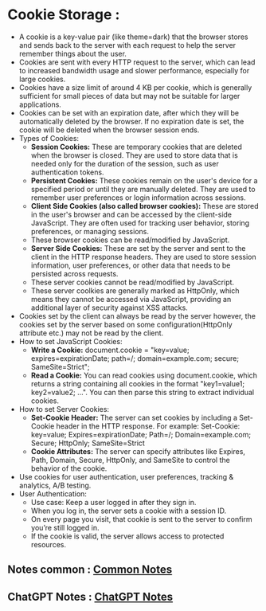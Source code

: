 <h1>Cookie Storage :</h1>
<ul>
  <li>
    A cookie is a key-value pair (like theme=dark) that the browser stores and sends back to the server with each request to help the server remember things about the user.
  </li>
  <li>
    Cookies are sent with every HTTP request to the server, which can lead to increased bandwidth usage and slower performance, especially for large cookies.
  </li>
  <li>
    Cookies have a size limit of around 4 KB per cookie, which is generally sufficient for small pieces of data but may not be suitable for larger applications.
  </li>
  <li>
    Cookies can be set with an expiration date, after which they will be automatically deleted by the browser. If no expiration date is set, the cookie will be deleted when the browser session ends.
  </li>
  <li>
    Types of Cookies: 
    <ul>
      <li>
        <strong>Session Cookies:</strong> These are temporary cookies that are deleted when the browser is closed. They are used to store data that is needed only for the duration of the session, such as user authentication tokens.
      </li>
      <li>
        <strong>Persistent Cookies:</strong> These cookies remain on the user's device for a specified period or until they are manually deleted. They are used to remember user preferences or login information across sessions.
      </li>
      <li>
        <strong>Client Side Cookies (also called browser cookies):</strong> These are stored in the user's browser and can be accessed by the client-side JavaScript. They are often used for tracking user behavior, storing preferences, or managing sessions.
      </li>
      <li>
        These browser cookies can be read/modified by JavaScript.
      </li>
      <li>
        <strong>Server Side Cookies:</strong> These are set by the server and sent to the client in the HTTP response headers. They are used to store session information, user preferences, or other data that needs to be persisted across requests.
      </li>
      <li>
        These server cookies cannot be read/modified by JavaScript.
      </li>
      <li>
        These server coolkies are generally marked as HttpOnly, which means they cannot be accessed via JavaScript, providing an additional layer of security against XSS attacks.
      </li>
    </ul>
  </li>
  <li>
    Cookies set by the client can always be read by the server however, the cookies set by the server based on some configuration(HttpOnly attribute etc.) may not be read by the client.
  </li>
  <li>
    How to set JavaScript Cookies:
    <ul>
      <li>
        <strong>Write a Cookie:</strong> document.cookie = "key=value; expires=expirationDate; path=/; domain=example.com; secure; SameSite=Strict";
      </li>
      <li>
        <strong>Read a Cookie:</strong> You can read cookies using document.cookie, which returns a string containing all cookies in the format "key1=value1; key2=value2; ...". You can then parse this string to extract individual cookies.
      </li>
    </ul>
  </li>
  <li>
    How to set Server Cookies:
    <ul>
      <li>
        <strong>Set-Cookie Header:</strong> The server can set cookies by including a Set-Cookie header in the HTTP response. For example: Set-Cookie: key=value; Expires=expirationDate; Path=/; Domain=example.com; Secure; HttpOnly; SameSite=Strict
      </li>
      <li>
        <strong>Cookie Attributes:</strong> The server can specify attributes like Expires, Path, Domain, Secure, HttpOnly, and SameSite to control the behavior of the cookie.
      </li>
    </ul>
  </li>
  <li>
    Use cookies for user authentication, user preferences, tracking & analytics, A/B testing.
  </li>
  <li>
    User Authentication:
    <ul>
      <li>
        Use case: Keep a user logged in after they sign in.
      </li>
      <li>
        When you log in, the server sets a cookie with a session ID.
      </li>
      <li>
        On every page you visit, that cookie is sent to the server to confirm you’re still logged in.
      </li>
      <li>
        If the cookie is valid, the server allows access to protected resources.
      </li>
    </ul>
  </li>
</ul>

<h2>
  Notes common : <a href="https://namastedev.com/learn/namaste-frontend-system-design/cookie-storage-notes" target="_blank">Common Notes</a>
</h2>
<h2>
  ChatGPT Notes : <a href="https://chatgpt.com/share/6895010f-d19c-8006-a361-bafd99919b6c" target="_blank">ChatGPT Notes</a>
</h2>